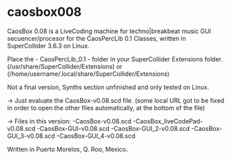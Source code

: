 caosbox008
==========

CaosBox 0.08 is a LiveCoding machine for techno|breakbeat music GUI secuencer/procesor for the CaosPercLib 0.1 Classes, written in SuperCollider 3.6.3 on Linux.

Place the - CaosPercLib_0.1 - folder in your SuperCollider Extensions folder.
(/usr/share/SuperCollider/Extensions) or (/home/username/.local/share/SuperCollider/Extensions)

Not a final version, Synths section unfinished and only tested on Linux.

-> Just evaluate the CaosBox-v0.08.scd file. 
(some local URL got to be fixed in order to open the other files automatically, at the bottom of the file)

-> Files in this version:
  -CaosBox-v0.08.scd
  -CaosBox_liveCodePad-v0.08.scd
  -CaosBox-GUI-v0.08.scd
  -CaosBox-GUI_2-v0.08.scd
  -CaosBox-GUI_3-v0.08.scd
  -CaosBox-GUI_4-v0.08.scd
  
Written in Puerto Morelos, Q. Roo, Mexico.
